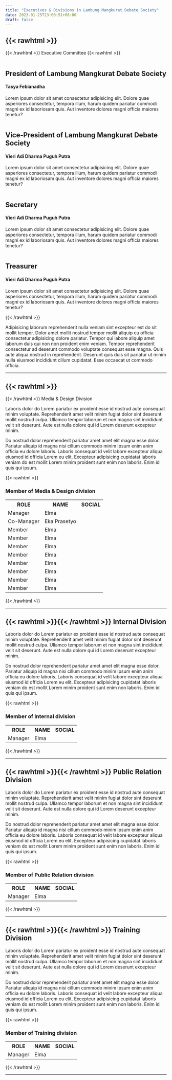 ```yaml
---
title: "Executives & Divisions in Lambung Mangkurat Debate Society"
date: 2023-01-25T23:00:51+08:00
draft: false
---
```


## {{< rawhtml >}}<i class="fa fa-university" aria-hidden="true"></i>
{{< /rawhtml >}} Executive Committee
{{< rawhtml >}}

<div class="wrapper2">
        <img src="/img/bian.jpg" alt="" />
        <div class="text-box">
            <h2>President of Lambung Mangkurat Debate Society</h2>
            <h4>Tasya Febianadha</h4>
            <p>Lorem ipsum dolor sit amet consectetur adipisicing elit. Dolore quae asperiores consectetur, tempora illum, harum quidem pariatur commodi magni ex id laboriosam quis. Aut inventore dolores magni officia maiores tenetur?</p>      
        </div>
    </div>
<div class="wrapper2">
        <img src="/img/vieri.jpg" alt="" />
        <div class="text-box">
            <h2>Vice-President of Lambung Mangkurat Debate Society</h2>
            <h4>Vieri Adi Dharma Puguh Putra</h4>
            <p>Lorem ipsum dolor sit amet consectetur adipisicing elit. Dolore quae asperiores consectetur, tempora illum, harum quidem pariatur commodi magni ex id laboriosam quis. Aut inventore dolores magni officia maiores tenetur?</p>      
        </div>
    </div>
<div class="wrapper2">
        <img src="/img/bian.jpg" alt="" />
        <div class="text-box">
            <h2>Secretary</h2>
            <h4>Vieri Adi Dharma Puguh Putra</h4>
            <p>Lorem ipsum dolor sit amet consectetur adipisicing elit. Dolore quae asperiores consectetur, tempora illum, harum quidem pariatur commodi magni ex id laboriosam quis. Aut inventore dolores magni officia maiores tenetur?</p>      
        </div>
    </div>
<div class="wrapper2">
        <img src="/img/bian.jpg" alt="" />
        <div class="text-box">
            <h2>Treasurer</h2>
            <h4>Vieri Adi Dharma Puguh Putra</h4>
            <p>Lorem ipsum dolor sit amet consectetur adipisicing elit. Dolore quae asperiores consectetur, tempora illum, harum quidem pariatur commodi magni ex id laboriosam quis. Aut inventore dolores magni officia maiores tenetur?</p>      
        </div>
    </div>


{{< /rawhtml >}}

Adipisicing laborum reprehenderit nulla veniam sint excepteur est do sit mollit tempor. Dolor amet mollit nostrud tempor mollit aliquip eu officia consectetur adipisicing dolore pariatur. Tempor qui labore aliquip amet laborum duis qui non non proident enim veniam. Tempor reprehenderit consectetur ad deserunt commodo voluptate consequat esse magna. Quis aute aliqua nostrud in reprehenderit. Deserunt quis duis sit pariatur ut minim nulla eiusmod incididunt cillum cupidatat. Esse occaecat ut commodo officia.

---

## {{< rawhtml >}}<i class="fa fa-paint-brush" aria-hidden="true"></i>
{{< /rawhtml >}} Media & Design Division 

Laboris dolor do Lorem pariatur ex proident esse id nostrud aute consequat minim voluptate. Reprehenderit amet velit minim fugiat dolor sint deserunt mollit nostrud culpa. Ullamco tempor laborum et non magna sint incididunt velit sit deserunt. Aute est nulla dolore qui id Lorem deserunt excepteur minim.

Do nostrud dolor reprehenderit pariatur amet amet elit magna esse dolor. Pariatur aliquip id magna nisi cillum commodo minim ipsum enim anim officia eu dolore laboris. Laboris consequat id velit labore excepteur aliqua eiusmod id officia Lorem eu elit. Excepteur adipisicing cupidatat laboris veniam do est mollit Lorem minim proident sunt enim non laboris. Enim id quis qui ipsum.

{{< rawhtml >}}
<h3><i class="fa fa-user" aria-hidden="true"> </i> Member of Media & Design division</h3>
<table>
  <tr>
    <th>ROLE</th>
    <th class="names">NAME</th>
    <th class="names">SOCIAL</th>
  </tr>
  <tr>
    <td>Manager</td>
    <td class="names">Elma</td>
    <td class="names">
    <a href="" class="fa fa-instagram"></a>
    </td>
  </tr>
  <tr>
    <td>Co-Manager</td>
    <td class="names">Eka Prasetyo</td>
    <td class="names">
    <a href="" class="fa fa-twitter"></a>
    <a href="" class="fa fa-instagram"></a>
    </td>
  </tr>
  <tr>
    <td>Member</td>
    <td class="names">Elma</td>
    <td class="names">
    <a href="" class="fa fa-twitter"></a>
    <a href="" class="fa fa-instagram"></a>
    </td>
  </tr>
  <tr>
    <td>Member</td>
    <td class="names">Elma</td>
    <td class="names">
    <a href="" class="fa fa-twitter"></a>
    <a href="" class="fa fa-instagram"></a>
    </td>
  </tr>
  <tr>
    <td>Member</td>
    <td class="names">Elma</td>
    <td class="names">
    <a href="" class="fa fa-twitter"></a>
    <a href="" class="fa fa-instagram"></a>
    </td>
  </tr>
  <tr>
    <td>Member</td>
    <td class="names">Elma</td>
    <td class="names">
    <a href="" class="fa fa-twitter"></a>
    <a href="" class="fa fa-instagram"></a>
    </td>
  </tr>
  <tr>
    <td>Member</td>
    <td class="names">Elma</td>
    <td class="names">
    <a href="" class="fa fa-twitter"></a>
    <a href="" class="fa fa-instagram"></a>
    </td>
  </tr>
  <tr>
    <td>Member</td>
    <td class="names">Elma</td>
    <td class="names">
    <a href="" class="fa fa-twitter"></a>
    <a href="" class="fa fa-instagram"></a>
    </td>
  </tr>
  <tr>
    <td>Member</td>
    <td class="names">Elma</td>
    <td class="names">
    <a href="" class="fa fa-twitter"></a>
    <a href="" class="fa fa-instagram"></a>
    </td>
  </tr>
  <tr>
    <td>Member</td>
    <td class="names">Elma</td>
    <td class="names">
    <a href="" class="fa fa-twitter"></a>
    <a href="" class="fa fa-instagram"></a>
    </td>
  </tr>
</table>
{{< /rawhtml >}}

---
## {{< rawhtml >}}<i class="fa fa-wrench" aria-hidden="true"></i>{{< /rawhtml >}} Internal Division

Laboris dolor do Lorem pariatur ex proident esse id nostrud aute consequat minim voluptate. Reprehenderit amet velit minim fugiat dolor sint deserunt mollit nostrud culpa. Ullamco tempor laborum et non magna sint incididunt velit sit deserunt. Aute est nulla dolore qui id Lorem deserunt excepteur minim.

Do nostrud dolor reprehenderit pariatur amet amet elit magna esse dolor. Pariatur aliquip id magna nisi cillum commodo minim ipsum enim anim officia eu dolore laboris. Laboris consequat id velit labore excepteur aliqua eiusmod id officia Lorem eu elit. Excepteur adipisicing cupidatat laboris veniam do est mollit Lorem minim proident sunt enim non laboris. Enim id quis qui ipsum.

{{< rawhtml >}}
<h3><i class="fa fa-user" aria-hidden="true"> </i> Member of Internal division</h3>
<table>
  <tr>
    <th>ROLE</th>
    <th class="names">NAME</th>
    <th class="names">SOCIAL</th>
  </tr>
  <tr>
    <td>Manager</td>
    <td class="names">Elma</td>
    <td class="names">
    <a href="" class="fa fa-twitter"></a>
    <a href="" class="fa fa-instagram"></a>
    </td>
  </tr>
</table>
{{< /rawhtml >}}

---
## {{< rawhtml >}}<i class="fa fa-handshake-o" aria-hidden="true"></i>{{< /rawhtml >}} Public Relation Division 

Laboris dolor do Lorem pariatur ex proident esse id nostrud aute consequat minim voluptate. Reprehenderit amet velit minim fugiat dolor sint deserunt mollit nostrud culpa. Ullamco tempor laborum et non magna sint incididunt velit sit deserunt. Aute est nulla dolore qui id Lorem deserunt excepteur minim.

Do nostrud dolor reprehenderit pariatur amet amet elit magna esse dolor. Pariatur aliquip id magna nisi cillum commodo minim ipsum enim anim officia eu dolore laboris. Laboris consequat id velit labore excepteur aliqua eiusmod id officia Lorem eu elit. Excepteur adipisicing cupidatat laboris veniam do est mollit Lorem minim proident sunt enim non laboris. Enim id quis qui ipsum.

{{< rawhtml >}}
<h3><i class="fa fa-user" aria-hidden="true"> </i> Member of Public Relation division</h3>
<table>
  <tr>
    <th>ROLE</th>
    <th class="names">NAME</th>
    <th class="names">SOCIAL</th>
  </tr>
  <tr>
    <td>Manager</td>
    <td class="names">Elma</td>
    <td class="names">
    <a href="" class="fa fa-twitter"></a>
    <a href="" class="fa fa-instagram"></a>
    </td>
  </tr>
</table>
{{< /rawhtml >}}

---

## {{< rawhtml >}}<i class="fa fa-bolt" aria-hidden="true"></i>{{< /rawhtml >}} Training Division

Laboris dolor do Lorem pariatur ex proident esse id nostrud aute consequat minim voluptate. Reprehenderit amet velit minim fugiat dolor sint deserunt mollit nostrud culpa. Ullamco tempor laborum et non magna sint incididunt velit sit deserunt. Aute est nulla dolore qui id Lorem deserunt excepteur minim.

Do nostrud dolor reprehenderit pariatur amet amet elit magna esse dolor. Pariatur aliquip id magna nisi cillum commodo minim ipsum enim anim officia eu dolore laboris. Laboris consequat id velit labore excepteur aliqua eiusmod id officia Lorem eu elit. Excepteur adipisicing cupidatat laboris veniam do est mollit Lorem minim proident sunt enim non laboris. Enim id quis qui ipsum.

{{< rawhtml >}}
<h3><i class="fa fa-user" aria-hidden="true"> </i> Member of Training division</h3>
<table>
  <tr>
    <th>ROLE</th>
    <th class="names">NAME</th>
    <th class="names">SOCIAL</th>
  </tr>
  <tr>
    <td>Manager</td>
    <td class="names">Elma</td>
    <td class="names">
    <a href="" class="fa fa-twitter"></a>
    <a href="" class="fa fa-instagram"></a>
    </td>
  </tr>
</table>
{{< /rawhtml >}}

---